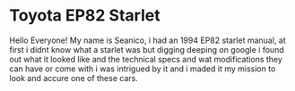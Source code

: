 # Toyota EP82 Starlet 


Hello Everyone!
My name is Seanico, i had an 1994 EP82 starlet manual, at first i didnt know what a starlet was but digging deeping on google i found out what it looked like and the technical specs and wat modifications they can have or come with i was intrigued by it and i maded it my mission to look and accure one of these cars.   
